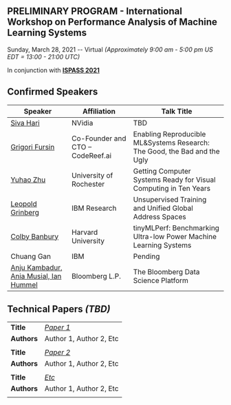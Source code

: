 ## PRELIMINARY PROGRAM - International Workshop on Performance Analysis of Machine Learning Systems
Sunday, March 28, 2021 -- Virtual *(Approximately 9:00 am - 5:00 pm US EDT = 13:00 - 21:00 UTC)*

In conjunction with **[ISPASS 2021](https://www.ispass.org/ispass2021)**

## Confirmed Speakers 

| Speaker                                                      | Affiliation                        | Talk Title            |
| ----                                                         | ----                               | ----                  |
| [Siva Hari](https://fastpath2020.github.io/Hari)             | NVidia                             | TBD                   |
| [Grigori Fursin](https://fastpath2020.github.io/Fursin)      | Co-Founder and CTO – CodeReef.ai   |Enabling Reproducible ML&Systems Research: The Good, the Bad and the Ugly |
| [Yuhao Zhu](https://fastpath2020.github.io/Zhu)              | University of Rochester            | Getting Computer Systems Ready for Visual Computing in Ten Years         |
| [Leopold Grinberg](https://fastpath2020.github.io/Grinberg)  | IBM Research                       | Unsupervised Training and Unified Global Address Spaces                  |
| [Colby Banbury](https://fastpath2020.github.io/Banbury)      | Harvard University                 | tinyMLPerf: Benchmarking Ultra-low Power Machine Learning Systems        |
| Chuang Gan                                                   | IBM                                | Pending                                                                  |
| [Anju Kambadur, Ania Musial, Ian Hummel](https://fastpath2020.github.io/Kambadur) | Bloomberg L.P.| The Bloomberg Data Science Platform                                      |

## Technical Papers *(TBD)*

|             |                                                                                                                              |
| ----        | ----                                                                                                                         |
| **Title**   | [*Paper 1*](https://tinyurl.com/fastpath2021)                                                                                |
| **Authors** | Author 1, Author 2, Etc                                                                                                      |
|             |                                                                                                                              |
| **Title**   | [*Paper 2*](https://tinyurl.com/fastpath2021)                                                                                |
| **Authors** | Author 1, Author 2, Etc                                                                                                      |
|             |                                                                                                                              |
| **Title**   | [*Etc*](https://tinyurl.com/fastpath2021)                                                                                |
| **Authors** | Author 1, Author 2, Etc                                                                                                      |
|             |                                                                                                                              |

